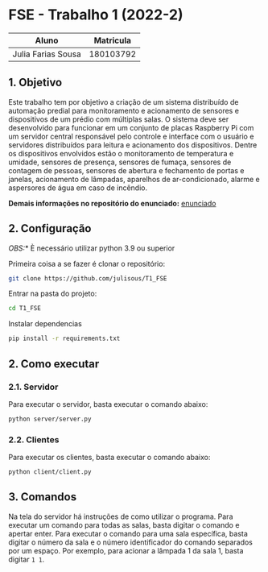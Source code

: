# FSE - Trabalho 1 (2022-2)

| Aluno | Matricula |
| :---:|:---: |
| Julia Farias Sousa| 180103792 |

## 1. Objetivo

Este trabalho tem por objetivo a criação de um sistema distribuído de automação predial para monitoramento e acionamento de sensores e dispositivos de um prédio com múltiplas salas. O sistema deve ser desenvolvido para funcionar em um conjunto de placas Raspberry Pi com um servidor central responsável pelo controle e interface com o usuário e servidores distribuídos para leitura e acionamento dos dispositivos. Dentre os dispositivos envolvidos estão o monitoramento de temperatura e umidade, sensores de presença, sensores de fumaça, sensores de contagem de pessoas, sensores de abertura e fechamento de portas e janelas, acionamento de lâmpadas, aparelhos de ar-condicionado, alarme e aspersores de água em caso de incêndio.

**Demais informações no repositório do enunciado:** [enunciado](https://gitlab.com/fse_fga/trabalhos-2022_2/trabalho-1-2022-2)

## 2. Configuração

*OBS:** È necessário utilizar python 3.9 ou superior

Primeira coisa a se fazer é clonar o repositório:

```bash
git clone https://github.com/julisous/T1_FSE
```

Entrar na pasta do projeto:

```bash
cd T1_FSE
```

Instalar dependencias

```bash
pip install -r requirements.txt
```

## 2. Como executar

### 2.1. Servidor

Para executar o servidor, basta executar o comando abaixo:

```bash
python server/server.py
```

### 2.2. Clientes

Para executar os clientes, basta executar o comando abaixo:

```bash
python client/client.py
```

## 3. Comandos

Na tela do servidor há instruções de como utilizar o programa. Para executar um comando para todas as salas, basta digitar o comando e apertar enter. Para executar o comando para uma sala específica, basta digitar o  número da sala e o número identificador do comando separados por um espaço. Por exemplo, para acionar a lâmpada 1 da sala 1, basta digitar `1 1`. 
